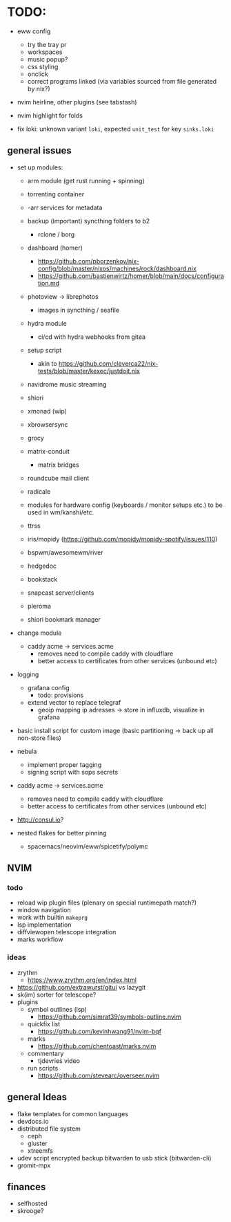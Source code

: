 # TODO:

- eww config
    - try the tray pr
    - workspaces
    - music popup?
    - css styling
    - onclick
    - correct programs linked (via variables sourced from file generated by nix?)


- nvim heirline, other plugins (see tabstash)
- nvim highlight for folds

- fix loki: unknown variant `loki`, expected `unit_test` for key `sinks.loki`

## general issues

- set up modules:
    - arm module (get rust running + spinning)

    - torrenting container
    - -arr services for metadata
    - backup (important) syncthing folders to b2
        - rclone / borg

    - dashboard (homer)
        - https://github.com/pborzenkov/nix-config/blob/master/nixos/machines/rock/dashboard.nix
        - https://github.com/bastienwirtz/homer/blob/main/docs/configuration.md

    - photoview -> librephotos
        - images in syncthing / seafile

    - hydra module
        - ci/cd with hydra webhooks from gitea

    - setup script
        - akin to https://github.com/cleverca22/nix-tests/blob/master/kexec/justdoit.nix

    - navidrome music streaming

    - shiori

    - xmonad (wip)
    - xbrowsersync
    - grocy

    - matrix-conduit
        - matrix bridges

    - roundcube mail client
    - radicale

    - modules for hardware config (keyboards / monitor setups etc.) to be used in wm/kanshi/etc.

    - ttrss
    - iris/mopidy (https://github.com/mopidy/mopidy-spotify/issues/110)

    - bspwm/awesomewm/river
    - hedgedoc
    - bookstack
    - snapcast server/clients
    - pleroma
    - shiori bookmark manager

- change module 
    - caddy acme -> services.acme
        - removes need to compile caddy with cloudflare
        - better access to certificates from other services (unbound etc)

- logging
    - grafana config
        - todo: provisions
    - extend vector to replace telegraf
        - geoip mapping ip adresses -> store in influxdb, visualize in grafana

- basic install script for custom image (basic partitioning -> back up all non-store files)

- nebula
    - implement proper tagging
    - signing script with sops secrets

- caddy acme -> services.acme
    - removes need to compile caddy with cloudflare
    - better access to certificates from other services (unbound etc)

- http://consul.io?

- nested flakes for better pinning
    - spacemacs/neovim/eww/spicetify/polymc

## NVIM

### todo

- reload wip plugin files (plenary on special runtimepath match?)
- window navigation
- work with builtin `makeprg`
- lsp implementation
- diffviewopen telescope integration
- marks workflow

### ideas

- zrythm 
    - https://www.zrythm.org/en/index.html
- https://github.com/extrawurst/gitui vs lazygit
- sk(im) sorter for telescope?
- plugins
    - symbol outlines (lsp)
        - https://github.com/simrat39/symbols-outline.nvim
    - quickfix list
        - https://github.com/kevinhwang91/nvim-bqf
    - marks
        - https://github.com/chentoast/marks.nvim
    - commentary
        - tjdevries video
    - run scripts
        - https://github.com/stevearc/overseer.nvim

## general Ideas

- flake templates for common languages
- devdocs.io
- distributed file system
    - ceph
    - gluster
    - xtreemfs
- udev script encrypted backup bitwarden to usb stick (bitwarden-cli)
- gromit-mpx

## finances

- selfhosted
- skrooge?
